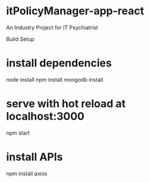 # itPolicyManager-app-react
An Industry Project for IT Psychiatrist

Build Setup
# install dependencies
node install
npm install
mongodb install

# serve with hot reload at localhost:3000
npm start

# install APIs
npm install axios


